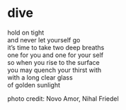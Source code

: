 # dive
hold on tight<br/>
and never let yourself go<br/>
it’s time to take two deep breaths<br/>
one for you and one for your self<br/>
so when you rise to the surface<br/>
you may quench your thirst with<br/>
with a long clear glass<br/>
of golden sunlight<br/>

photo credit: Novo Amor, Nihal Friedel
